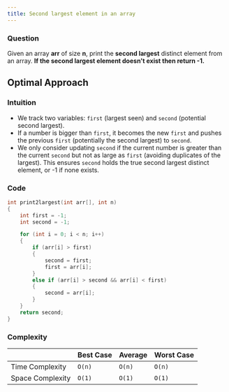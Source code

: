 ```yaml
---
title: Second largest element in an array
---
```


### Question

Given an array **arr** of size **n**, print the **second largest** distinct element from an array. **If the second largest element doesn't exist then return -1.**

## Optimal Approach

### Intuition

- We track two variables: `first` (largest seen) and `second` (potential second largest).
- If a number is bigger than `first`, it becomes the new `first` and pushes the previous `first` (potentially the second largest) to `second`.
- We only consider updating `second` if the current number is greater than the current `second` but not as large as `first` (avoiding duplicates of the largest). This ensures `second` holds the true second largest distinct element, or -1 if none exists.

### Code

```cpp [SecondLargest]
int print2largest(int arr[], int n)
{
	int first = -1;
	int second = -1;

	for (int i = 0; i < n; i++)
	{
		if (arr[i] > first)
		{
			second = first;
			first = arr[i];
		}
		else if (arr[i] > second && arr[i] < first)
		{
			second = arr[i];
		}
	}
	return second;
}
```

### Complexity

|                  | Best Case | Average | Worst Case |
| ---------------- | --------- | ------- | ---------- |
| Time Complexity  | `O(n)`    | `O(n)`  | `O(n)`     |
| Space Complexity | `O(1)`    | `O(1)`  | `O(1)`     |
